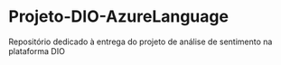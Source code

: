 # Projeto-DIO-AzureLanguage
Repositório dedicado à entrega do projeto de análise de sentimento na plataforma DIO
